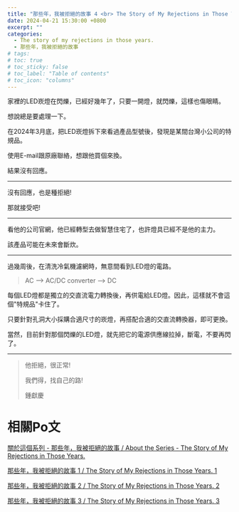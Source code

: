 ```yaml
---
title: "那些年，我被拒絕的故事 4 <br> The Story of My Rejections in Those Years. 4"
date: 2024-04-21 15:30:00 +0800
excerpt: ""
categories: 
  - The story of my rejections in those years.
  - 那些年，我被拒絕的故事
# tags:
# toc: true
# toc_sticky: false
# toc_label: "Table of contents"
# toc_icon: "columns"
---
```


家裡的LED崁燈在閃爍，已經好幾年了，只要一開燈，就閃爍，這樣也傷眼睛。

想說總是要處理一下。

在2024年3月底，把LED崁燈拆下來看過產品型號後，發現是某間台灣小公司的特規品。

使用E-mail跟原廠聯絡，想跟他買個來換。

結果沒有回應。

-----

沒有回應，也是種拒絕!

那就接受吧!

-----

看他的公司官網，他已經轉型去做智慧住宅了，也許燈具已經不是他的主力。

該產品可能在未來會斷炊。

-----

過幾周後，在清洗冷氣機濾網時，無意間看到LED燈的電路。

> AC --> AC/DC converter --> DC 

每個LED燈都是獨立的交直流電力轉換後，再供電給LED燈。因此，這樣就不會這個"特規品"卡住了。

只要針對孔洞大小採購合適尺寸的崁燈，再搭配合適的交直流轉換器，即可更換。

當然，目前針對那個閃爍的LED燈，就先把它的電源供應線拉掉，斷電，不要再閃了。

-----

> 他拒絕，很正常!
> 
> 我們得，找自己的路!
>
> 鍾獻慶

# 相關Po文

[關於這個系列 - 那些年，我被拒絕的故事 / 
About the Series - The Story of My Rejections in Those Years.](<https://hsienching.github.io/2024/04/22/About-the-Series-the-Story-of-My-Rejections-in-Those-Years/>)

[那些年，我被拒絕的故事 1 / The Story of My Rejections in Those Years. 1](<https://hsienching.github.io/2024/04/18/The-Story-of-My-Rejections-in-Those-Years-01/>)

[那些年，我被拒絕的故事 2 / The Story of My Rejections in Those Years. 2](<https://hsienching.github.io/2024/04/19/The-Story-of-My-Rejections-in-Those-Years-02/>)

[那些年，我被拒絕的故事 3 / The Story of My Rejections in Those Years. 3](<https://hsienching.github.io/2024/04/20/The-Story-of-My-Rejections-in-Those-Years-03/>)
